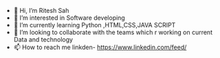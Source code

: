 - 👋 Hi, I’m Ritesh Sah
- 👀 I’m interested in Software developing
- 🌱 I’m currently learning Python ,HTML,CSS,JAVA SCRIPT
- 💞️ I’m looking to collaborate with the teams which r working on current Data and technology
- 📫 How to reach me linkden-
https://www.linkedin.com/feed/
<!---
Ranipool/Ranipool is a ✨ special ✨ repository because its `README.md` (this file) appears on your GitHub profile.
You can click the Preview link to take a look at your changes.
--->
